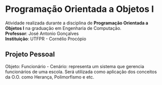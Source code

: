 # Programação Orientada a Objetos I

Atividade realizada durante a disciplina de **Programação Orientada a Objetos I** na graduação em Engenharia de Computação.
<br>**Professor**: José Antonio Gonçalves</br>
**Instituição**: UTFPR - Cornélio Procópio

## Projeto Pessoal

Objeto: Funcionário - Cenário: representa um sistema que gerencia funcionários de uma escola. Será utilizada como aplicação dos conceitos da O.O. como Herança, Polimorfismo e etc.
